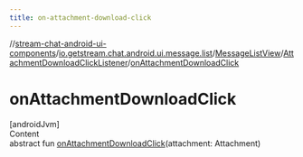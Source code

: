 ```yaml
---
title: on-attachment-download-click
---
```

//[stream-chat-android-ui-components](../../../../index.md)/[io.getstream.chat.android.ui.message.list](../../index.md)/[MessageListView](../index.md)/[AttachmentDownloadClickListener](index.md)/[onAttachmentDownloadClick](onAttachmentDownloadClick.md)



# onAttachmentDownloadClick  
[androidJvm]  
Content  
abstract fun [onAttachmentDownloadClick](onAttachmentDownloadClick.md)(attachment: Attachment)  



